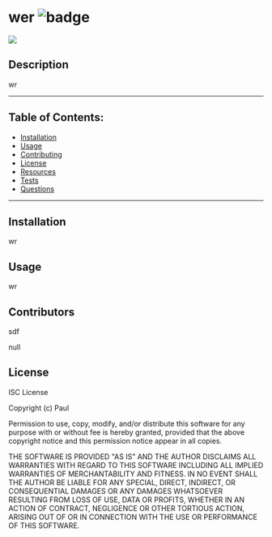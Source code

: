 
# wer  ![badge](https://img.shields.io/static/v1?label=HelloWorld&message=badge&color=green)

![](https://avatars1.githubusercontent.com/u/10469184?v=4)



## Description 
wr

---

## Table of Contents:
* [Installation](#installation)
* [Usage](#usage)
* [Contributing](#contributing)
* [License](#license)
* [Resources](#resources)
* [Tests](#tests)
* [Questions](#questions)

---

## Installation
wr

## Usage
wr

## Contributors
sdf

null

## License
ISC License

Copyright (c)  Paul

Permission to use, copy, modify, and/or distribute this software for any
purpose with or without fee is hereby granted, provided that the above
copyright notice and this permission notice appear in all copies.

THE SOFTWARE IS PROVIDED "AS IS" AND THE AUTHOR DISCLAIMS ALL WARRANTIES
WITH REGARD TO THIS SOFTWARE INCLUDING ALL IMPLIED WARRANTIES OF
MERCHANTABILITY AND FITNESS. IN NO EVENT SHALL THE AUTHOR BE LIABLE FOR
ANY SPECIAL, DIRECT, INDIRECT, OR CONSEQUENTIAL DAMAGES OR ANY DAMAGES
WHATSOEVER RESULTING FROM LOSS OF USE, DATA OR PROFITS, WHETHER IN AN
ACTION OF CONTRACT, NEGLIGENCE OR OTHER TORTIOUS ACTION, ARISING OUT OF
OR IN CONNECTION WITH THE USE OR PERFORMANCE OF THIS SOFTWARE.

